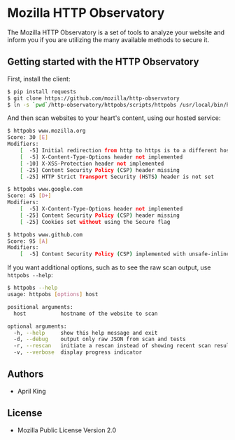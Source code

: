 # Mozilla HTTP Observatory

The Mozilla HTTP Observatory is a set of tools to analyze your website and inform you if you are utilizing the many available methods to secure it.

## Getting started with the HTTP Observatory

First, install the client:
```bash
$ pip install requests
$ git clone https://github.com/mozilla/http-observatory
$ ln -s `pwd`/http-observatory/httpobs/scripts/httpobs /usr/local/bin/httpobs
```

And then scan websites to your heart's content, using our hosted service:

```bash
$ httpobs www.mozilla.org
Score: 30 [E]
Modifiers:
    [  -5] Initial redirection from http to https is to a different host, preventing HSTS
    [  -5] X-Content-Type-Options header not implemented
    [ -10] X-XSS-Protection header not implemented
    [ -25] Content Security Policy (CSP) header missing
    [ -25] HTTP Strict Transport Security (HSTS) header is not set

$ httpobs www.google.com
Score: 45 [D+]
Modifiers:
    [  -5] X-Content-Type-Options header not implemented
    [ -25] Content Security Policy (CSP) header missing
    [ -25] Cookies set without using the Secure flag

$ httpobs www.github.com
Score: 95 [A]
Modifiers:
    [  -5] Content Security Policy (CSP) implemented with unsafe-inline inside style-src directive
```

If you want additional options, such as to see the raw scan output, use `httpobs --help`:

```bash
$ httpobs --help
usage: httpobs [options] host

positional arguments:
  host           hostname of the website to scan

optional arguments:
  -h, --help     show this help message and exit
  -d, --debug    output only raw JSON from scan and tests
  -r, --rescan   initiate a rescan instead of showing recent scan results
  -v, --verbose  display progress indicator
```

## Authors

* April King

## License

* Mozilla Public License Version 2.0